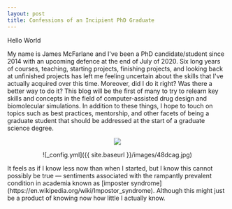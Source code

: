 ```yaml
---
layout: post
title: Confessions of an Incipient PhD Graduate
---
```


Hello World

My name is James McFarlane and I've been a PhD candidate/student since 2014 with an upcoming defence at the end of July of 2020. Six long years of courses, teaching, starting projects, finishing projects, and looking back at unfinished projects has left me feeling uncertain about the skills that I've actually acquired over this time. Moreover, did I do it right? Was there a better way to do it? This blog will be the first of many to try to relearn key skills and concepts in the field of computer-assisted drug design and biomolecular simulations. In addition to these things, I hope to touch on topics such as best practices, mentorship, and other facets of being a graduate student that should be addressed at the start of a graduate science degree. 

<p align="center">
  <img src="/images/48dcag.jpg)" />
</p>

<p align="center">
![_config.yml]({{ site.baseurl }}/images/48dcag.jpg)
</p>
It feels as if I know less now than when I started, but I know this cannot possibly be true — sentiments associated with the rampantly prevalent condition in academia known as [imposter syndrome](https://en.wikipedia.org/wiki/Impostor_syndrome). Although this might just be a product of knowing now how little I actually know.
